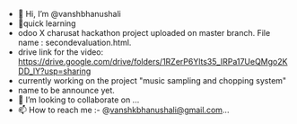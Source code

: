 - 👋 Hi, I’m @vanshbhanushali
- 🌱quick learning
- odoo X charusat hackathon project uploaded on master branch. File name : secondevaluation.html.
- drive link for the video: https://drive.google.com/drive/folders/1RZerP6Ylts35_IRPa17UeQMgo2KDD_lY?usp=sharing
- currently working on the project "music sampling and chopping system"
- name to be announce yet. 
- 💞️ I’m looking to collaborate on ...
- 📫 How to reach me :- @vanshkbhanushali@gmail.com...

<!---
vanshbhanushali/vanshbhanushali is a ✨ special ✨ repository because its `README.md` (this file) appears on your GitHub profile.
You can click the Preview link to take a look at your changes.
--->
